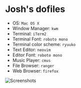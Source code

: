 # Josh's dofiles



* OS: `Mac OS X`
* Window Manager: `kwm`
* Terminal: `iTerm2`
* Terminal Font: `roboto mono`
* Terminal color scheme: `ryuuko`
* Text Editor: `neovim`
* Editor Font: `roboto mono`
* Music Player: `cmus`
* File Browser: `ranger`
* Web Browser: `firefox`

![Screenshots](http://i.imgur.com/4OhCBX8.png "Dirty I")
